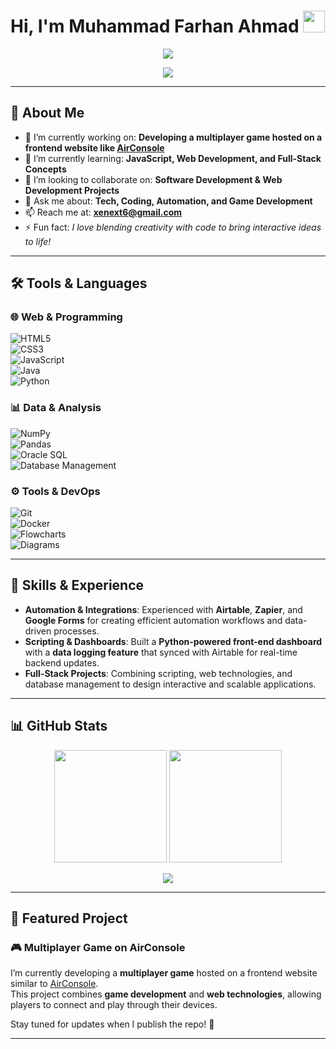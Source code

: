 <!-- Hi there 👋 -->
# Hi, I'm Muhammad Farhan Ahmad <img src="https://media.giphy.com/media/hvRJCLFzcasrR4ia7z/giphy.gif" width="35">

<p align="center">
  <img src="https://readme-typing-svg.demolab.com?font=Fira+Code&size=24&pause=1000&color=4AB3FF&width=600&lines=Welcome+to+my+GitHub+Profile!;Game+Developer+%7C+Fullstack+Learner;Always+exploring+new+tech+stacks" />
</p>

<p align="center">
  <img src="https://komarev.com/ghpvc/?username=OCEBOT786&color=blue&style=flat-square&label=Profile+Views" />
</p>

---

## 🚀 About Me  

- 🔭 I’m currently working on: **Developing a multiplayer game hosted on a frontend website like [AirConsole](https://www.airconsole.com/)**  
- 🌱 I’m currently learning: **JavaScript, Web Development, and Full-Stack Concepts**  
- 👯 I’m looking to collaborate on: **Software Development & Web Development Projects**  
- 💬 Ask me about: **Tech, Coding, Automation, and Game Development**  
- 📫 Reach me at: **[xenext6@gmail.com](mailto:xenext6@gmail.com)**  
- ⚡ Fun fact: *I love blending creativity with code to bring interactive ideas to life!*  

---

## 🛠️ Tools & Languages  

### 🌐 Web & Programming  
![HTML5](https://img.shields.io/badge/-HTML5-E34F26?style=flat&logo=html5&logoColor=white)  
![CSS3](https://img.shields.io/badge/-CSS3-1572B6?style=flat&logo=css3&logoColor=white)  
![JavaScript](https://img.shields.io/badge/-JavaScript-F7DF1E?style=flat&logo=javascript&logoColor=black)  
![Java](https://img.shields.io/badge/-Java-007396?style=flat&logo=java&logoColor=white)  
![Python](https://img.shields.io/badge/-Python-3776AB?style=flat&logo=python&logoColor=white)  

### 📊 Data & Analysis  
![NumPy](https://img.shields.io/badge/-NumPy-013243?style=flat&logo=numpy&logoColor=white)  
![Pandas](https://img.shields.io/badge/-Pandas-150458?style=flat&logo=pandas&logoColor=white)  
![Oracle SQL](https://img.shields.io/badge/-OracleSQL-F80000?style=flat&logo=oracle&logoColor=white)  
![Database Management](https://img.shields.io/badge/-Database_Management-4479A1?style=flat&logo=mysql&logoColor=white)  

### ⚙️ Tools & DevOps  
![Git](https://img.shields.io/badge/-Git-F05032?style=flat&logo=git&logoColor=white)  
![Docker](https://img.shields.io/badge/-Docker-2496ED?style=flat&logo=docker&logoColor=white)  
![Flowcharts](https://img.shields.io/badge/-Flowcharts-4285F4?style=flat&logo=drawio&logoColor=white)  
![Diagrams](https://img.shields.io/badge/-Diagrams-0A66C2?style=flat&logo=markdown&logoColor=white)  

---

## 🔧 Skills & Experience  

- **Automation & Integrations**: Experienced with **Airtable**, **Zapier**, and **Google Forms** for creating efficient automation workflows and data-driven processes.  
- **Scripting & Dashboards**: Built a **Python-powered front-end dashboard** with a **data logging feature** that synced with Airtable for real-time backend updates.  
- **Full-Stack Projects**: Combining scripting, web technologies, and database management to design interactive and scalable applications.  

---

## 📊 GitHub Stats  

<div align="center">
  <img height="180em" src="https://github-readme-stats.vercel.app/api?username=OCEBOT786&show_icons=true&hide_border=true&theme=radical" />
  <img height="180em" src="https://github-readme-stats.vercel.app/api/top-langs/?username=OCEBOT786&layout=compact&hide_border=true&theme=radical" />
</div>

<p align="center">
  <img src="https://github-readme-streak-stats.herokuapp.com/?user=OCEBOT786&theme=radical&hide_border=true" />
</p>

---

## 📌 Featured Project  

### 🎮 Multiplayer Game on AirConsole  
I’m currently developing a **multiplayer game** hosted on a frontend website similar to [AirConsole](https://www.airconsole.com/).  
This project combines **game development** and **web technologies**, allowing players to connect and play through their devices.  

Stay tuned for updates when I publish the repo! 🚀  

---
